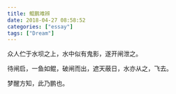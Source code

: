 ```yaml
---
title: 鲲鹏难辨
date: 2018-04-27 08:58:52
categories: ["essay"]
tags: ["Dream"]
---
```


众人伫于水坝之上，水中似有鬼影，遂开闸泄之。

待闸启，一鱼如鲲，破闸而出，遮天蔽日，水亦从之，飞去。

梦醒方知，此乃鹏也。